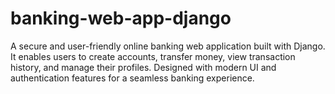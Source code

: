 # banking-web-app-django
A secure and user-friendly online banking web application built with Django. It enables users to create accounts, transfer money, view transaction history, and manage their profiles. Designed with modern UI and authentication features for a seamless banking experience.
